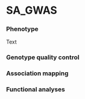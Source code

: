 # SA_GWAS
### Phenotype 

Text

### Genotype quality control

### Association mapping

### Functional analyses

